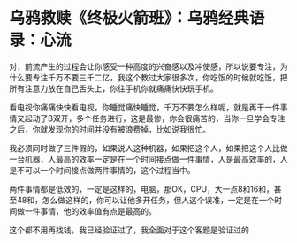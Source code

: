 # 乌鸦救赎《终极火箭班》：乌鸦经典语录：心流

对，前流产生的过程会让你感受一种高度的兴奋感以及冲使感，所以说要专注，为什么要专注千万不要三千二亿，我这个教过大家很多次，你吃饭的时候就吃饭，把所有注意力放在自己舌头上，你往手机你就痛痛快快玩手机。

看电视你痛痛快快看电视，你睡觉痛快睡觉，千万不要怎么样呢，就是再干一件事情又起动了B双开，多个任务进行，这是最惨，你会很痛苦的，当你一旦学会专注之后，你就发现你的时间并没有被浪费掉，比如说我很忙。

我必须同时做了三件假的，如果说人这种机器，如果把这个人，如果把这个人比做一台机器，人最高的效率一定是在一个时间接点做一件事情，人是最高效率的，人是不可以一个时间接点做两件事情的，这个过程当中。

两件事情都是低效的，一定是这样的，电脑，那OK，CPU，大一点8和16和，甚至48和，怎么做这样的，你可以让他多开任务，但人这个误准，一定是在一个时间做一件事情，他的效率值有点是最高的。

这个都不用再找钱，我已经验证过了，我全面对于这个客题是验证过的